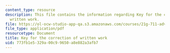 ```yaml
---
content_type: resource
description: This file contains the information regarding Key for the correction of
  written work.
file: https://ol-ocw-studio-app-qa.s3.amazonaws.com/courses/21g-711-advanced-spanish-conversation-and-composition-spring-2014/773fb1e5329a00c99650a8e882a3afb7_MIT21G_711S14_Correct_Key.pdf
file_type: application/pdf
resourcetype: Document
title: Key for the correction of written work
uid: 773fb1e5-329a-00c9-9650-a8e882a3afb7
---
```

